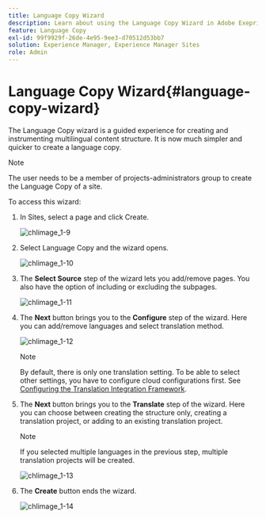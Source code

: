 ```yaml
---
title: Language Copy Wizard
description: Learn about using the Language Copy Wizard in Adobe Exeprience Manager.
feature: Language Copy
exl-id: 99f9929f-26de-4e95-9ee3-d70512d53bb7
solution: Experience Manager, Experience Manager Sites
role: Admin
---
```

# Language Copy Wizard{#language-copy-wizard}

The Language Copy wizard is a guided experience for creating and instrumenting multilingual content structure. It is now much simpler and quicker to create a language copy.

>[!NOTE]
>
>The user needs to be a member of projects-administrators group to create the Language Copy of a site.

To access this wizard:

1. In Sites, select a page and click Create.

   ![chlimage_1-9](assets/chlimage_1-9.jpeg)

1. Select Language Copy and the wizard opens.

   ![chlimage_1-10](assets/chlimage_1-10.jpeg)

1. The **Select Source** step of the wizard lets you add/remove pages. You also have the option of including or excluding the subpages.

   ![chlimage_1-11](assets/chlimage_1-11.jpeg)

1. The **Next** button brings you to the **Configure** step of the wizard. Here you can add/remove languages and select translation method.

   ![chlimage_1-12](assets/chlimage_1-12.jpeg)

   >[!NOTE]
   >
   >By default, there is only one translation setting. To be able to select other settings, you have to configure cloud configurations first. See [Configuring the Translation Integration Framework](/help/sites-administering/tc-tic.md).

1. The **Next** button brings you to the **Translate** step of the wizard. Here you can choose between creating the structure only, creating a translation project, or adding to an existing translation project.

   >[!NOTE]
   >
   >If you selected multiple languages in the previous step, multiple translation projects will be created.

   ![chlimage_1-13](assets/chlimage_1-13.jpeg)

1. The **Create** button ends the wizard.

   ![chlimage_1-14](assets/chlimage_1-14.jpeg)

